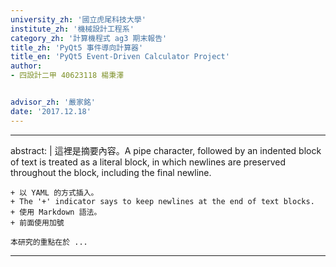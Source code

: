 ```yaml
---
university_zh: '國立虎尾科技大學'
institute_zh: '機械設計工程系'
category_zh: '計算機程式 ag3 期末報告'
title_zh: 'PyQt5 事件導向計算器'
title_en: 'PyQt5 Event-Driven Calculator Project'
author:
- 四設計二甲 40623118 楊秉澤


advisor_zh: '嚴家銘'
date: '2017.12.18'
---
```


---
abstract: |
    這裡是摘要內容。A pipe character, followed by an indented block of text is treated as a literal block, in which newlines are preserved throughout the block, including the final newline.
    
    + 以 YAML 的方式插入。
    + The '+' indicator says to keep newlines at the end of text blocks.
    + 使用 Markdown 語法。
    + 前面使用加號
    
    本研究的重點在於 ...
---


